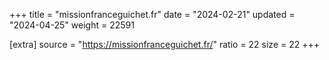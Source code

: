 +++
title = "missionfranceguichet.fr"
date = "2024-02-21"
updated = "2024-04-25"
weight = 22591

[extra]
source = "https://missionfranceguichet.fr/"
ratio = 22
size = 22
+++
